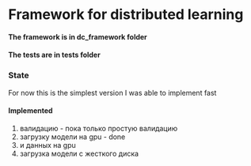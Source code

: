 # Framework for distributed learning
#### The framework is in dc_framework folder
#### The tests are in tests folder

### State
For now this is the simplest version I was able to implement fast

#### Implemented
1. валидацию - пока только простую валидацию
2. загрузку модели на gpu - done 
3. и данных на gpu
4. загрузка модели с жесткого диска

